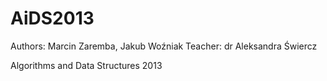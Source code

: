 AiDS2013
========

Authors: Marcin Zaremba, Jakub Woźniak
Teacher: dr Aleksandra Świercz

Algorithms and Data Structures 2013
